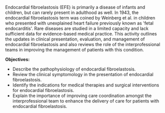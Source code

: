 Endocardial fibroelastosis (EFE) is primarily a disease of infants and children, but can rarely present in adulthood as well. In 1943, the endocardial fibroelastosis term was coined by Weinberg et al. in children who presented with unexplained heart failure previously known as 'fetal endocarditis'. Rare diseases are studied in a limited capacity and lack sufficient data for evidence-based medical practice. This activity outlines the updates in clinical presentation, evaluation, and management of endocardial fibroelastosis and also reviews the role of the interprofessional teams in improving the management of patients with this condition.

**Objectives:**
- Describe the pathophysiology of endocardial fibroelastosis.
- Review the clinical symptomology in the presentation of endocardial fibroelastosis.
- Identify the indications for medical therapies and surgical interventions for endocardial fibroelastosis.
- Explain the importance of improving care coordination amongst the interprofessional team to enhance the delivery of care for patients with endocardial fibroelastosis.